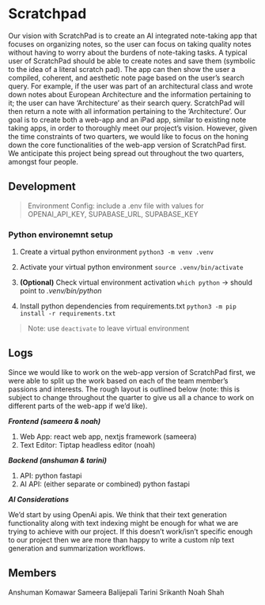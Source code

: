 # Scratchpad
Our vision with ScratchPad is to create an AI integrated note-taking app that focuses on organizing notes, so the user can focus on taking quality notes without having to worry about the burdens of note-taking tasks. 
A typical user of ScratchPad should be able to create notes and save them (symbolic to the idea of a literal scratch pad). The app can then show the user a compiled, coherent, and aesthetic note page based on the user’s search query. For example, if the user was part of an architectural class and wrote down notes about European Architecture and the information pertaining to it; the user can have ‘Architecture’ as their search query. ScratchPad will then return a note with all information pertaining to the ‘Architecture’. 
Our goal is to create both a web-app and an iPad app, similar to existing note taking apps, in order to thoroughly meet our project’s vision. However, given the time constraints of two quarters, we would like to focus on the honing down the core functionalities of the web-app version of ScratchPad first. We anticipate this project being spread out throughout the two quarters, amongst four people.

## Development
> Environment Config: include a .env file with values for OPENAI_API_KEY, SUPABASE_URL, SUPABASE_KEY
### Python environemnt setup
1. Create a virtual python environment
```python3 -m venv .venv```

2. Activate your virtual python environment
```source .venv/bin/activate```

3. **(Optional)** Check virtual environment activation
```which python``` -> should point to *.venv/bin/python*

3. Install python dependencies from requirements.txt
```python3 -m pip install -r requirements.txt```

> Note: use `deactivate` to leave virtual environment

## Logs 
Since we would like to work on the web-app version of ScratchPad first, we were able to split up the work based on each of the team member’s passions and interests. The rough layout is outlined below (note: this is subject to change throughout the quarter to give us all a chance to work on different parts of the web-app if we’d like). 

***Frontend (sameera & noah)***

1. Web App: react web app, nextjs framework (sameera)
2. Text Editor: Tiptap headless editor (noah)

***Backend (anshuman & tarini)***

1. API: python fastapi 
2. AI API: (either separate or combined) python fastapi

***AI Considerations***

We’d start by using OpenAi apis. We think that their text generation functionality along with text indexing might be enough for what we are trying to achieve with our project. If this doesn’t work/isn’t specific enough to our project then we are more than happy to write a custom nlp text generation and summarization workflows.

## Members
Anshuman Komawar
Sameera Balijepali
Tarini Srikanth
Noah Shah
